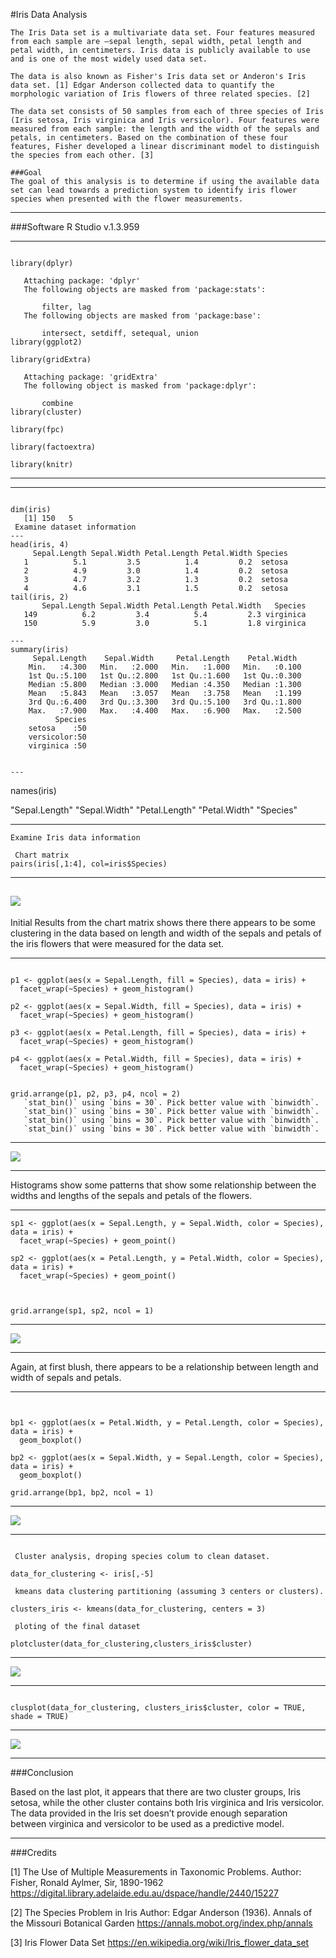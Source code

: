 #Iris Data Analysis

```
The Iris Data set is a multivariate data set. Four features measured from each sample are —sepal length, sepal width, petal length and petal width, in centimeters. Iris data is publicly available to use and is one of the most widely used data set.

The data is also known as Fisher's Iris data set or Anderon's Iris data set. [1] Edgar Anderson collected data to quantify the morphologic variation of Iris flowers of three related species. [2] 

The data set consists of 50 samples from each of three species of Iris (Iris setosa, Iris virginica and Iris versicolor). Four features were measured from each sample: the length and the width of the sepals and petals, in centimeters. Based on the combination of these four features, Fisher developed a linear discriminant model to distinguish the species from each other. [3]

###Goal
The goal of this analysis is to determine if using the available data set can lead towards a prediction system to identify iris flower species when presented with the flower measurements.

```
---
###Software
R Studio v.1.3.959

---

```Load Libraries

library(dplyr)
   
   Attaching package: 'dplyr'
   The following objects are masked from 'package:stats':
   
       filter, lag
   The following objects are masked from 'package:base':
   
       intersect, setdiff, setequal, union
library(ggplot2)

library(gridExtra)
   
   Attaching package: 'gridExtra'
   The following object is masked from 'package:dplyr':
   
       combine
library(cluster) 

library(fpc)

library(factoextra)

library(knitr)
```
---

---
```Load Dataset Iris

dim(iris)
   [1] 150   5
 Examine dataset information
---
head(iris, 4)
     Sepal.Length Sepal.Width Petal.Length Petal.Width Species
   1          5.1         3.5          1.4         0.2  setosa
   2          4.9         3.0          1.4         0.2  setosa
   3          4.7         3.2          1.3         0.2  setosa
   4          4.6         3.1          1.5         0.2  setosa
tail(iris, 2)
       Sepal.Length Sepal.Width Petal.Length Petal.Width   Species
   149          6.2         3.4          5.4         2.3 virginica
   150          5.9         3.0          5.1         1.8 virginica

---
summary(iris)
     Sepal.Length    Sepal.Width     Petal.Length    Petal.Width   
    Min.   :4.300   Min.   :2.000   Min.   :1.000   Min.   :0.100  
    1st Qu.:5.100   1st Qu.:2.800   1st Qu.:1.600   1st Qu.:0.300  
    Median :5.800   Median :3.000   Median :4.350   Median :1.300  
    Mean   :5.843   Mean   :3.057   Mean   :3.758   Mean   :1.199  
    3rd Qu.:6.400   3rd Qu.:3.300   3rd Qu.:5.100   3rd Qu.:1.800  
    Max.   :7.900   Max.   :4.400   Max.   :6.900   Max.   :2.500  
          Species  
    setosa    :50  
    versicolor:50  
    virginica :50  
                   
                   
---  
```
names(iris)

"Sepal.Length" "Sepal.Width"  "Petal.Length" "Petal.Width"  "Species"

---
```
Examine Iris data information

 Chart matrix
pairs(iris[,1:4], col=iris$Species)
```
---
![](iris-images/matrix.png)
---


Initial Results from the chart matrix shows there there appears to be some clustering in the data based on length and width of the sepals and petals of the iris flowers that were measured for the data set.


---

```Grid analysis of histograms of the Sepal Lengt and Width and the Petal Length and Width.

p1 <- ggplot(aes(x = Sepal.Length, fill = Species), data = iris) +
  facet_wrap(~Species) + geom_histogram()

p2 <- ggplot(aes(x = Sepal.Width, fill = Species), data = iris) +
  facet_wrap(~Species) + geom_histogram()

p3 <- ggplot(aes(x = Petal.Length, fill = Species), data = iris) +
  facet_wrap(~Species) + geom_histogram()

p4 <- ggplot(aes(x = Petal.Width, fill = Species), data = iris) +
  facet_wrap(~Species) + geom_histogram()


grid.arrange(p1, p2, p3, p4, ncol = 2)
   `stat_bin()` using `bins = 30`. Pick better value with `binwidth`.
   `stat_bin()` using `bins = 30`. Pick better value with `binwidth`.
   `stat_bin()` using `bins = 30`. Pick better value with `binwidth`.
   `stat_bin()` using `bins = 30`. Pick better value with `binwidth`.
```
---

![](iris-images/histograms.png)

---


Histograms show some patterns that show some relationship between the widths and lengths of the sepals and petals of the flowers.

---
```Relook at the relationship between width and length with scatterplot
sp1 <- ggplot(aes(x = Sepal.Length, y = Sepal.Width, color = Species), data = iris) +
  facet_wrap(~Species) + geom_point()

sp2 <- ggplot(aes(x = Petal.Length, y = Petal.Width, color = Species), data = iris) +
  facet_wrap(~Species) + geom_point()



grid.arrange(sp1, sp2, ncol = 1)
```
---
![](iris-images/scatterplots.png)

---


 Again, at first blush, there appears to be a relationship between length and width of sepals and petals.




---
```Relook of the Iris data using boxplots


bp1 <- ggplot(aes(x = Petal.Width, y = Petal.Length, color = Species), data = iris) +
  geom_boxplot()

bp2 <- ggplot(aes(x = Sepal.Width, y = Sepal.Length, color = Species), data = iris) +
  geom_boxplot()

grid.arrange(bp1, bp2, ncol = 1)
```
---

![](iris-images/boxplots.png)

---
```Cluster analysis of the Iris data.

 Cluster analysis, droping species colum to clean dataset.

data_for_clustering <- iris[,-5] 

 kmeans data clustering partitioning (assuming 3 centers or clusters).

clusters_iris <- kmeans(data_for_clustering, centers = 3) 

 ploting of the final dataset

plotcluster(data_for_clustering,clusters_iris$cluster) 
```

---
![](iris-images/clusterplot.png)

---

```Another look at clustering of the Iris data.

clusplot(data_for_clustering, clusters_iris$cluster, color = TRUE, shade = TRUE)
```
---
![](iris-images/clusterplot2.png)

---

###Conclusion

Based on the last plot, it appears that there are two cluster groups, Iris setosa, while the other cluster contains both Iris virginica and Iris versicolor. The data provided in the Iris set doesn’t provide enough separation between virginica and versicolor to be used as a predictive model.

---
###Credits

[1] The Use of Multiple Measurements in Taxonomic Problems. Author: Fisher, Ronald Aylmer, Sir, 1890-1962 https://digital.library.adelaide.edu.au/dspace/handle/2440/15227

[2] The Species Problem in Iris Author: Edgar Anderson (1936). Annals of the Missouri Botanical Garden https://annals.mobot.org/index.php/annals

[3] Iris Flower Data Set https://en.wikipedia.org/wiki/Iris_flower_data_set